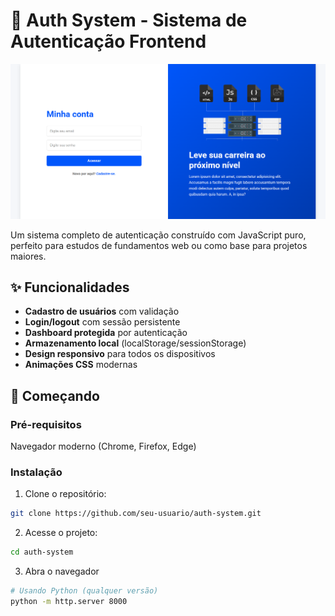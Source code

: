 # 🔐 Auth System - Sistema de Autenticação Frontend

![Preview](/public/assets/img/screenshot.png) 

Um sistema completo de autenticação construído com JavaScript puro, perfeito para estudos de fundamentos web ou como base para projetos maiores.

## ✨ Funcionalidades

- **Cadastro de usuários** com validação
- **Login/logout** com sessão persistente
- **Dashboard protegida** por autenticação
- **Armazenamento local** (localStorage/sessionStorage)
- **Design responsivo** para todos os dispositivos
- **Animações CSS** modernas

## 🚀 Começando

### Pré-requisitos
Navegador moderno (Chrome, Firefox, Edge)

### Instalação
1. Clone o repositório:
```bash
git clone https://github.com/seu-usuario/auth-system.git  
```

2. Acesse o projeto:
```bash
cd auth-system

```
3. Abra o navegador
```bash
# Usando Python (qualquer versão)
python -m http.server 8000
```